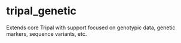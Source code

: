 # tripal_genetic
Extends core Tripal with support focused on genotypic data, genetic markers, sequence variants, etc.

